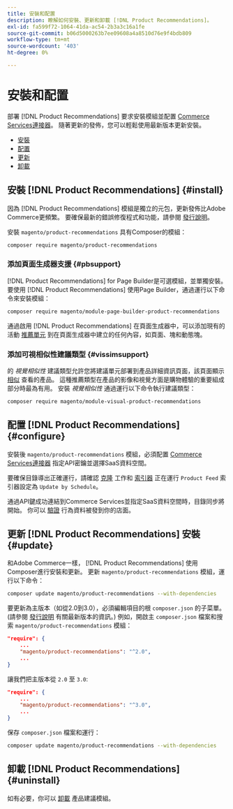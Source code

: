```yaml
---
title: 安裝和配置
description: 瞭解如何安裝、更新和卸載 [!DNL Product Recommendations]。
exl-id: fa599f72-1064-41da-ac54-2b3a3c16a1fe
source-git-commit: b06d5000263b7ee09608a4a8510d76e9f4bdb809
workflow-type: tm+mt
source-wordcount: '403'
ht-degree: 0%

---
```


# 安裝和配置

部署 [!DNL Product Recommendations] 要求安裝模組並配置 [Commerce Services連接器](../landing/saas.md)。 隨著更新的發佈，您可以輕鬆使用最新版本更新安裝。

- [安裝](#install)
- [配置](#configure)
- [更新](#update)
- [卸載](#uninstall)

## 安裝 [!DNL Product Recommendations] {#install}

因為 [!DNL Product Recommendations] 模組是獨立的元包，更新發佈比Adobe Commerce更頻繁。 要確保最新的錯誤修復程式和功能，請參閱 [發行說明](release-notes.md)。

安裝 `magento/product-recommendations` 具有Composer的模組：

```bash
composer require magento/product-recommendations
```

### 添加頁面生成器支援 {#pbsupport}

[!DNL Product Recommendations] for Page Builder是可選模組，並單獨安裝。 要使用 [!DNL Product Recommendations] 使用Page Builder，通過運行以下命令來安裝模組：

```bash
composer require magento/module-page-builder-product-recommendations
```

通過啟用 [!DNL Product Recommendations] 在頁面生成器中，可以添加現有的活動 [推薦單元](https://docs.magento.com/user-guide/cms/page-builder-add-recommendations.html) 到在頁面生成器中建立的任何內容，如頁面、塊和動態塊。

### 添加可視相似性建議類型 {#vissimsupport}

的 _視覺相似性_ 建議類型允許您將建議單元部署到產品詳細資訊頁面，該頁面顯示 [相似](type.md#visualsim) 查看的產品。 這種推薦類型在產品的影像和視覺方面是購物體驗的重要組成部分時最為有用。 安裝 _視覺相似性_ 通過運行以下命令執行建議類型：

```bash
composer require magento/module-visual-product-recommendations
```

## 配置 [!DNL Product Recommendations] {#configure}

安裝後 `magento/product-recommendations` 模組，必須配置 [Commerce Services連接器](https://docs.magento.com/user-guide/configuration/services/saas.html) 指定API密鑰並選擇SaaS資料空間。

要確保目錄導出正確運行，請確認 [克隆](https://devdocs.magento.com/guides/v2.4/config-guide/cli/config-cli-subcommands-cron.html) 工作和 [索引器](https://devdocs.magento.com/guides/v2.4/config-guide/cli/config-cli-subcommands-index.html) 正在運行 `Product Feed` 索引器設定為 `Update by Schedule`。

通過API鍵成功連結到Commerce Services並指定SaaS資料空間時，目錄同步將開始。 你可以 [驗證](verify.md) 行為資料被發到你的店面。

## 更新 [!DNL Product Recommendations] 安裝 {#update}

和Adobe Commerce一樣， [!DNL Product Recommendations] 使用Composer進行安裝和更新。 更新 `magento/product-recommendations` 模組，運行以下命令：

```bash
composer update magento/product-recommendations --with-dependencies
```

要更新為主版本（如從2.0到3.0），必須編輯項目的根 `composer.json` 的子菜單。 (請參閱 [發行說明](release-notes.md) 有關最新版本的資訊。) 例如，開啟主 `composer.json` 檔案和搜索 `magento/product-recommendations` 模組：

```json
"require": {
    ...
    "magento/product-recommendations": "^2.0",
    ...
}
```

讓我們把主版本從 `2.0` 至 `3.0`:

```json
"require": {
    ...
    "magento/product-recommendations": "^3.0",
    ...
}
```

保存 `composer.json` 檔案和運行：

```bash
composer update magento/product-recommendations --with-dependencies
```

## 卸載 [!DNL Product Recommendations] {#uninstall}

如有必要，你可以 [卸載](https://devdocs.magento.com/guides/v2.4/install-gde/install/cli/install-cli-uninstall-mods.html) 產品建議模組。
